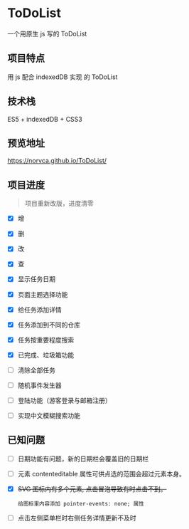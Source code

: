 # ToDoList
一个用原生 js 写的 ToDoList



## 项目特点

用 js 配合 indexedDB 实现 的 ToDoList 



## 技术栈

ES5 + indexedDB + CSS3



## 预览地址

https://norvca.github.io/ToDoList/



## 项目进度

>  项目重新改版，进度清零

- [x] 增
- [x] 删
- [x] 改
- [x] 查
- [x] 显示任务日期
- [x] 页面主题选择功能
- [x] 给任务添加详情
- [x] 任务添加到不同的仓库
- [x] 任务按重要程度搜索
- [x] 已完成、垃圾箱功能
- [ ] 清除全部任务
- [ ] 随机事件发生器
- [ ] 登陆功能（游客登录与邮箱注册）
- [ ] 实现中文模糊搜索功能


## 已知问题

- [ ] 日期功能有问题，新的日期栏会覆盖旧的日期栏

- [ ] 元素 contenteditable 属性可供点选的范围会超过元素本身。

- [x] ~~SVG 图标内有多个元素, 点击冒泡导致有时点击不到。~~

      给图标里内容添加 pointer-events: none; 属性

- [ ] 点击左侧菜单栏时右侧任务详情更新不及时